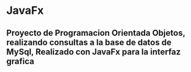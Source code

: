 # JavaFx 

## Proyecto de Programacion Orientada Objetos, realizando consultas a la base de datos de MySql, Realizado con JavaFx para la interfaz grafica 
